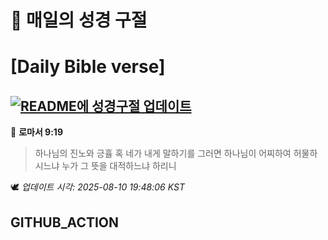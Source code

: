 # 🙏 매일의 성경 구절
# [Daily Bible verse]
## [![README에 성경구절 업데이트](https://github.com/DONGSUKA/first_test/actions/workflows/update-readme-bible.yml/badge.svg)](https://github.com/DONGSUKA/first_test/actions/workflows/update-readme-bible.yml)
<!-- START_BIBLE_VERSE -->
📖 **로마서 9:19**
> 하나님의 진노와 긍휼 혹 네가 내게 말하기를 그러면 하나님이 어찌하여 허물하시느냐 누가 그 뜻을 대적하느냐 하리니

🕊️ _업데이트 시각: 2025-08-10 19:48:06 KST_
  <!-- END_BIBLE_VERSE -->
## GITHUB_ACTION

